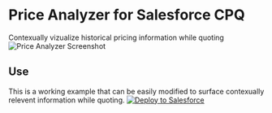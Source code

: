 # Price Analyzer for Salesforce CPQ
Contexually vizualize historical pricing information while quoting
![Price Analyzer Screenshot](/DOCS/screenshot_01.png?raw=true "Price Analyzer Screenshot")

## Use
This is a working example that can be easily modified to surface contexually relevent information while quoting.
<a href="https://githubsfdeploy.herokuapp.com">
  <img alt="Deploy to Salesforce"
       src="https://raw.githubusercontent.com/afawcett/githubsfdeploy/master/deploy.png">
</a>
